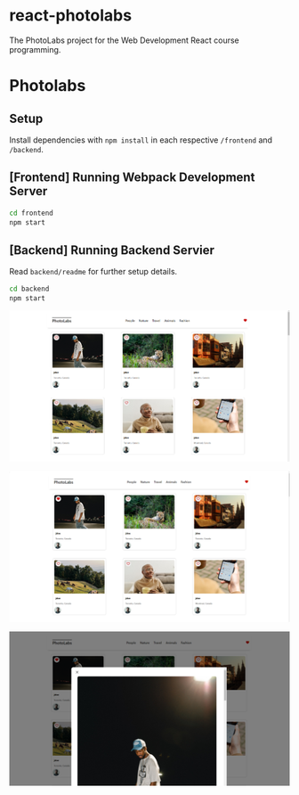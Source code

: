 # react-photolabs
The PhotoLabs project for the Web Development React course programming.

# Photolabs

## Setup

Install dependencies with `npm install` in each respective `/frontend` and `/backend`.

## [Frontend] Running Webpack Development Server

```sh
cd frontend
npm start
```

## [Backend] Running Backend Servier

Read `backend/readme` for further setup details.

```sh
cd backend
npm start
```

!["Screenshots](https://github.com/coding4rever/photolabs-starter/blob/main/docs/Screenshot1.png)

!["Screenshots](https://github.com/coding4rever/photolabs-starter/blob/main/docs/Screenshot2.png)

!["Screenshots](https://github.com/coding4rever/photolabs-starter/blob/main/docs/Screenshot3.png)


